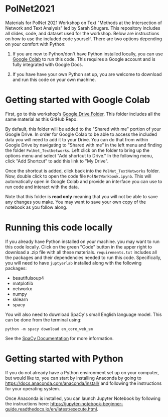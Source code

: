 # PolNet2021
Materials for PolNet 2021 Workshop on Text "Methods at the Intersection of Network and Text Analysis" led by Sarah Shugars. This repository includes all slides, code, and dataset used for the workshop. Below are instructions on how to use the included code yourself. There are two options depending on your comfort with Python:
1. If you are new to Python/don't have Python installed locally, you can use [Google Colab](https://drive.google.com/drive/folders/1SyKkUETUvmWZbpzYxn2aTKvZvWyWCyi3?usp=sharing) to run this code. This requires a Google account and is fully integrated with Google Docs.

2. If you have have your own Python set up, you are welcome to download and run this code on your own machine.


# Getting started with Google Colab
First, go to this workshop's [Google Drive Folder](https://drive.google.com/drive/folders/1SyKkUETUvmWZbpzYxn2aTKvZvWyWCyi3?usp=sharing). This folder includes all the same material as this GitHub Repo. 

By default, this folder will be added to the "Shared with me" portion of your Google Drive. In order for Google Colab to be able to access the included data you will need to add it to your Drive. You can do that from within Google Drive by navigating to "Shared with me" in the left menu and finding the folder `PolNet_TextNetworks`. Left click on the folder to bring up the options menu and select "Add shortcut to Drive." In the following menu, click "Add Shortcut" to add this link to "My Drive".

Once the shortcut is added, click back into the `PolNet_TextNetworks` folder. Now, double click to open the code file `PolNetWorkbook.ipynb`. This will automatically open in Google Colab and provide an interface you can use to run code and interact with the data.

Note that this folder is **read only** meaning that you will not be able to save any changes you make. You may want to save your own copy of the notebook as you follow along.

# Running this code locally
If you already have Python installed on your machine. you may want to run this code locally. Click on the green "Code" button in the upper right to download a .zip file with all these materials. `requirements.txt` includes all the packages and their dependencies needed to run this code. Specifically, you will need to have `juptyerlab` installed along with the following packages:
* beautifulsoup4
* matplotlib
* networkx
* numpy
* sklearn
* spacy

You will also need to download SpaCy's small English language model. This can be done from the terminal using: 
```
python -m spacy download en_core_web_sm
```

See the [SpaCy Documentation](https://spacy.io/models/en) for more information.


# Getting started with Python
If you do not already have a Python environment set up on your computer, but would like to, you can start by installing Anaconda by going to https://docs.anaconda.com/anaconda/install/ and following the instructions for your operating system. 

Once Anaconda is installed, you can launch Jupyter Notebook by following the instructions here: 
 https://jupyter-notebook-beginner-guide.readthedocs.io/en/latest/execute.html.